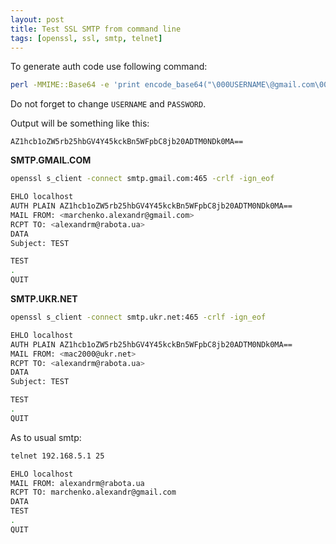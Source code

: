 ```yaml
---
layout: post
title: Test SSL SMTP from command line
tags: [openssl, ssl, smtp, telnet]
---
```


To generate auth code use following command:

```sh
perl -MMIME::Base64 -e 'print encode_base64("\000USERNAME\@gmail.com\000PASSWORD")'
```

Do not forget to change `USERNAME` and `PASSWORD`.

Output will be something like this:

    AZ1hcb1oZW5rb25hbGV4Y45kckBn5WFpbC8jb20ADTM0NDk0MA==

**SMTP.GMAIL.COM**

```sh
openssl s_client -connect smtp.gmail.com:465 -crlf -ign_eof

EHLO localhost
AUTH PLAIN AZ1hcb1oZW5rb25hbGV4Y45kckBn5WFpbC8jb20ADTM0NDk0MA==
MAIL FROM: <marchenko.alexandr@gmail.com>
RCPT TO: <alexandrm@rabota.ua>
DATA
Subject: TEST

TEST
.
QUIT
```

**SMTP.UKR.NET**

```sh
openssl s_client -connect smtp.ukr.net:465 -crlf -ign_eof

EHLO localhost
AUTH PLAIN AZ1hcb1oZW5rb25hbGV4Y45kckBn5WFpbC8jb20ADTM0NDk0MA==
MAIL FROM: <mac2000@ukr.net>
RCPT TO: <alexandrm@rabota.ua>
DATA
Subject: TEST

TEST
.
QUIT
```

As to usual smtp:

```sh
telnet 192.168.5.1 25

EHLO localhost
MAIL FROM: alexandrm@rabota.ua
RCPT TO: marchenko.alexandr@gmail.com
DATA
TEST
.
QUIT
```
